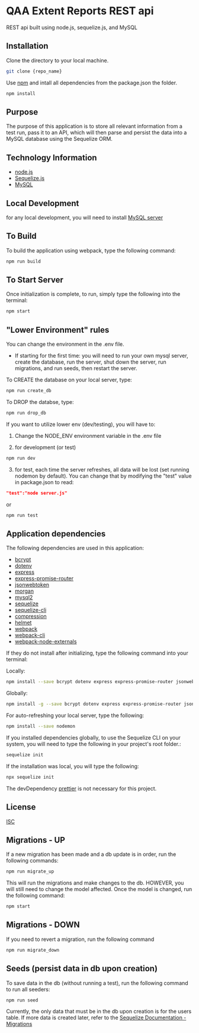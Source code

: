 # QAA Extent Reports REST api
REST api built using node.js, sequelize.js, and MySQL

## Installation
Clone the directory to your local machine.
```bash
git clone {repo_name}
```

Use [npm](https://www.npmjs.com/) and intall all dependencies from the package.json the folder.
```bash
npm install
```

## Purpose
The purpose of this application is to store all relevant information from a test run, pass it to an API, which will then parse and persist the data into a MySQL database using the Sequelize ORM.


## Technology Information
- [node.js](https://nodejs.org/en/)
- [Sequelize.js](https://sequelize.org/)
- [MySQL](https://www.mysql.com/)


## Local Development
for any local development, you will need to install [MySQL server](https://dev.mysql.com/downloads/mysql/)


## To Build
To build the application using webpack, type the following command:
```bash
npm run build
```


## To Start Server
Once initialization is complete, to run, simply type the following into the terminal:
```bash
npm start
```

## "Lower Environment" rules
You can change the environment in the .env file.

- If starting for the first time: you will need to run your own mysql server, create the database, run the server, shut down the server, run migrations, and run seeds, then restart the server.

To CREATE the database on your local server, type:
```bash
npm run create_db
```

To DROP the databse, type:
```bash
npm run drop_db
```


If you want to utilize lower env (dev/testing), you will have to:
1) Change the NODE_ENV environment variable in the .env file

2) for development (or test)
```bash
npm run dev
```

3) for test, each time the server refreshes, all data will be lost (set running nodemon by default). You can change that by modifying the "test" value in package.json to read:
```json
"test":"node server.js"
```
or
```bash
npm run test
```


## Application dependencies
The following dependencies are used in this application:
- [bcrypt](https://www.npmjs.com/package/bcrypt)
- [dotenv](https://www.npmjs.com/package/dotenv)
- [express](https://www.npmjs.com/package/express)
- [express-promise-router](https://www.npmjs.com/package/express-promise-router)
- [jsonwebtoken](https://www.npmjs.com/package/jsonwebtoken)
- [morgan](https://www.npmjs.com/package/morgan)
- [mysql2](https://www.npmjs.com/package/mysql2)
- [sequelize](https://www.npmjs.com/package/sequelize)
- [sequelize-cli](https://www.npmjs.com/package/sequelize-cli)
- [compression](https://www.npmjs.com/package/compression)
- [helmet](https://www.npmjs.com/package/helmet)
- [webpack](https://webpack.js.org)
- [webpack-cli](https://webpack.js.org/api/cli/)
- [webpack-node-externals](https://www.npmjs.com/package/webpack-node-externals)

If they do not install after initializing, type the following command into your terminal:

Locally:
```bash
npm install --save bcrypt dotenv express express-promise-router jsonwebtoken morgan mysql2 sequelize sequelize-cli compression helmet
```

Globally:
```bash
npm install -g --save bcrypt dotenv express express-promise-router jsonwebtoken morgan mysql2 sequelize sequelize-cli compression helmet
```

For auto-refreshing your local server, type the following:
```bash
npm install --save nodemon
```

If you installed dependencies globally, to use the Sequelize CLI on your system, you will need to type the following in your project's root folder.:
```bash
sequelize init
```

If the installation was local, you will type the following:
```bash
npx sequelize init
```

The devDependency [prettier](https://prettier.io/) is not necessary for this project.


## License
[ISC](https://opensource.org/licenses/ISC)


## Migrations - UP
If a new migration has been made and a db update is in order, run the following commands:
```bash
npm run migrate_up
```
This will run the migrations and make changes to the db. HOWEVER, you will still need to change the model affected.
Once the model is changed, run the following command:
```bash
npm start
```


## Migrations - DOWN
If you need to revert a migration, run the following command
```bash
npm run migrate_down
```


## Seeds (persist data in db upon creation)
To save data in the db (without running a test), run the following command to run all seeders:
```bash
npm run seed
```

Currently, the only data that must be in the db upon creation is for the users table. 
If more data is created later, refer to the [Sequelize Documentation - Migrations](https://sequelize.org/master/manual/migrations.html)